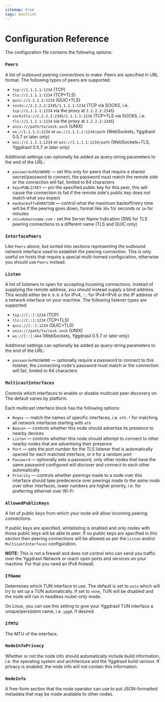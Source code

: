 ```yaml
---
sitemap: true
tags: dontlink
---
```


# Configuration Reference

The configuration file contains the following options:

### `Peers`

A list of outbound peering connections to make. Peers are specified in URL format. The following types of peers are supported:

* `tcp://1.1.1.1:1234` (TCP)
* `tls://1.1.1.1:1234` (TCP+TLS)
* `quic://1.1.1.1:1234` (QUIC+TLS)
* `socks://2.2.2.2:2345/1.1.1.1:1234` (TCP via SOCKS, i.e. `tcp://1.1.1.1:1234` via the proxy at `2.2.2.2:2345`)
* `sockstls://2.2.2.2:2345/1.1.1.1:1234` (TCP+TLS via SOCKS, i.e. `tls://1.1.1.1:1234` via the proxy at `2.2.2.2:2345`)
* `unix:///path/to/sock.sock` (UNIX)
* `ws://1.1.1.1:1234` or `ws://1.1.1.1:1234/path` (WebSockets, Yggdrasil 0.5.7 or later only)
* `wss://1.1.1.1:1234` or `wss://1.1.1.1:1234/path` (WebSockets+TLS, Yggdrasil 0.5.7 or later only)

Additional settings can optionally be added as query-string parameters to the end of the URL:

* `password=PASSWORD` — set this only for peers that require a shared secret/password to connect, the password must match the remote side or the connection will fail, limited to 64 characters
* `key=PUBLICKEY` — pin the specified public key for this peer, this will cause the connection to fail if the remote side's public key does not match what you expect
* `maxbackoff=DURATION` — control what the maximum backoff/retry time will be if the peering goes down, format like `30s` for seconds or `1m` for minutes
* `sni=domainname.com` - set the Server Name Indication (SNI) for TLS peering connections to a different name (TLS and QUIC only)

### `InterfacePeers`

Like `Peers` above, but sorted into sections representing the outbound network interface used to establish the peering connection. This is only useful on hosts that require a special multi-homed configuration, otherwise you should use `Peers` instead.

### `Listen`

A list of listeners to open for accepting incoming connections. Instead of supplying the remote address, you should instead supply a bind address. This would either be `0.0.0.0` for IPv4, `::` for IPv4+IPv6 or the IP address of a network interface on your machine. The following listener types are supported:

* `tcp://[::]:1234` (TCP)
* `tls://[::]:1234` (TCP+TLS)
* `quic://[::]:1234` (QUIC+TLS)
* `unix:///path/to/sock.sock` (UNIX)
* `ws://[::]:444` (WebSockets, Yggdrasil 0.5.7 or later only)

Additional settings can optionally be added as query-string parameters to the end of the URL:

* `password=PASSWORD` — optionally require a password to connect to this listener, the connecting node's password must match or the connection will fail, limited to 64 characters

### `MulticastInterfaces`

Controls which interfaces to enable or disable multicast peer discovery on. The default varies by platform.

Each multicast interface block has the following options:

* `Regex` — match the names of specific interfaces, i.e. `eth.*` for matching all network interfaces starting with `eth`
* `Beacon` — controls whether this node should advertise its presence to nearby devices
* `Listen` — controls whether this node should attempt to connect to other nearby nodes that are advertising their presence
* `Port` — sets the port number for the TLS listener that is automatically opened for each matched interface, or `0` for a random port
* `Password` — optionally sets a password, only other nodes that have the same password configured will discover and connect to each other automatically
* `Priority` — controls whether peerings made to a node over this interface should take predecence over peerings made *to the same node* over other interfaces, lower numbers are higher priority, i.e. for preferring ethernet over Wi-Fi

### `AllowedPublicKeys`

A list of public keys from which your node will allow incoming peering connections.

If public keys are specified, whitelisting is enabled and only nodes with those public keys will be able to peer. If no public keys are specified in this section then peering connections will be allowed as per the `Listen` and/or `MulticastInterfaces` configuration.

**NOTE:** This is not a firewall and does not control who can send you traffic over the Yggdrasil Network or reach open ports and services on your machine. For that you need an IPv6 firewall.

### `IfName`

Determines which TUN interface to use. The default is set to `auto` which will try to set up a TUN automatically. If set to `none`, TUN will be disabled and the node will run in headless router-only mode.

On Linux, you can use this setting to give your Yggdrasil TUN interface a unique/persistent name, i.e. `ygg0`, if desired.

### `IfMTU`

The MTU of the interface.

### `NodeInfoPrivacy`

Whether or not the node info should automatically include build information, i.e. the operating system and architecture and the Yggdrasil build version. If privacy is enabled, the node info will not contain this information.

### `NodeInfo`

A free-form section that the node operator can use to put JSON-formatted metadata that may be made available to other nodes.
